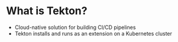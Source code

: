 # What is Tekton?
- Cloud-native solution for building CI/CD pipelines
- Tekton installs and runs as an extension on a Kubernetes cluster
